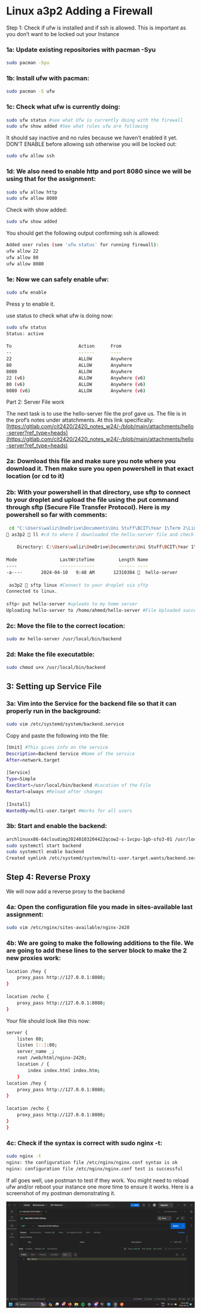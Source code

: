 # Linux a3p2 Adding a Firewall

Step 1: Check if ufw is installed and if ssh is allowed. This is important as you don’t want to be locked out your Instance

### 1a: Update existing repositories with pacman -Syu

```bash
sudo pacman -Syu
```

### 1b: Install ufw with pacman:

```bash
sudo pacman -S ufw
```

### 1c: Check what ufw is currently doing:

```bash
sudo ufw status #see what Ufw is currently doing with the firewall
sudo ufw show added #See what rules ufw are following
```

It should say inactive and no rules because we haven’t enabled it yet. DON’T ENABLE before allowing ssh otherwise you will be locked out:

```bash
sudo ufw allow ssh
```

### 1d: We also need to enable http and port 8080 since we will be using that for the assignment:

```bash
sudo ufw allow http
sudo ufw allow 8080
```

Check with show added:

```bash
sudo ufw show added
```

You should get the following output confirming ssh is allowed:

```bash
Added user rules (see 'ufw status' for running firewall):
ufw allow 22
ufw allow 80
ufw allow 8080
```

### 1e: Now we can safely enable ufw:

```bash
sudo ufw enable
```

Press y to enable it.

use status to check what ufw is doing now:

```bash
sudo ufw status
Status: active

To                         Action      From
--                         ------      ----
22                         ALLOW       Anywhere
80                         ALLOW       Anywhere
8080                       ALLOW       Anywhere
22 (v6)                    ALLOW       Anywhere (v6)
80 (v6)                    ALLOW       Anywhere (v6)
8080 (v6)                  ALLOW       Anywhere (v6)
```

Part 2: Server File work

The next task is to use the hello-server file the prof gave us. The file is in the prof’s notes under attatchments. At this link specifically: [https://gitlab.com/cit2420/2420_notes_w24/-/blob/main/attachments/hello-server?ref_type=heads](https://gitlab.com/cit2420/2420_notes_w24/-/blob/main/attachments/hello-server?ref_type=heads) 

### 2a: Download this file and make sure you note where you download it. Then make sure you open powershell in that exact location (or cd to it)

### 2b: With your powershell in that directory, use sftp to connect to your droplet and upload the file using the put command through sftp (Secure File Transfer Protocol). Here is my powershell so far with comments:

```bash
 cd "C:\Users\waliz\OneDrive\Documents\Uni Stuff\BCIT\Year 1\Term 2\Linux ACIT 2420\as3p2"
 as3p2  ll #cd to where I downloaded the hello-server file and check if the file is even there

    Directory: C:\Users\waliz\OneDrive\Documents\Uni Stuff\BCIT\Year 1\Term 2\Linux ACIT 2420\as3p2

Mode                LastWriteTime         Length Name
----                -------------         ------ ----
-a----       2024-04-10   9:48 AM       12310304   hello-server

 as3p2  sftp linux #Connect to your droplet via sftp 
Connected to linux.

sftp> put hello-server #uploads to my home server
Uploading hello-server to /home/ahmed/hello-server #File Uploaded successfully
```

### 2c: Move the file to the correct location:

```bash
sudo mv hello-server /usr/local/bin/backend
```

### 2d: Make the file executatble:

```bash
sudo chmod u+x /usr/local/bin/backend
```

## 3: Setting up Service File

### 3a: Vim into the Service for the backend file so that it can properly run in the background:

```bash
sudo vim /etc/systemd/system/backend.service
```

Copy and paste the following into the file:

```bash
[Unit] #This gives info on the service
Description=Backend Service #Name of the service
After=network.target

[Service]
Type=Simple
ExecStart=/usr/local/bin/backend #Location of the File
Restart=always #Reload after changes

[Install]
WantedBy=multi-user.target #Works for all users
```

### 3b: Start and enable the backend:

```bash
archlinuxx86-64cloudimg20240103204422qcow2-s-1vcpu-1gb-sfo3-01 /usr/local/bin Γ₧£
sudo systemctl start backend
sudo systemctl enable backend
Created symlink /etc/systemd/system/multi-user.target.wants/backend.service ΓåÆ /etc/systemd/system/backend.service.
```

## Step 4: Reverse Proxy

We will now add a reverse proxy to the backend

### 4a: Open the configuration file you made in sites-available last assignment:

```bash
sudo vim /etc/nginx/sites-available/nginx-2420
```

### 4b: We are going to make the following additions to the file. We are going to add these lines to the server block to make the 2 new proxies work:

```bash
location /hey {
    proxy_pass http://127.0.0.1:8080;
}

location /echo {
    proxy_pass http://127.0.0.1:8080;
}
```

Your file should look like this now:

```bash
server {
    listen 80;
    listen [::]:80;
    server_name _;
    root /web/html/nginx-2420;
    location / {
        index index.html index.htm;
    }
location /hey {
    proxy_pass http://127.0.0.1:8080;
}

location /echo {
    proxy_pass http://127.0.0.1:8080;
}
}
```

### 4c: Check if the syntax is correct with sudo nginx -t:

```bash
sudo nginx -t
nginx: the configuration file /etc/nginx/nginx.conf syntax is ok
nginx: configuration file /etc/nginx/nginx.conf test is successful
```

If all goes well, use postman to test if they work. You might need to reload ufw and/or reboot your instance one more time to ensure it works. Here is a screenshot of my postman demonstrating it.

![Untitled](a3p2%20screenshots/Untitled.png)


